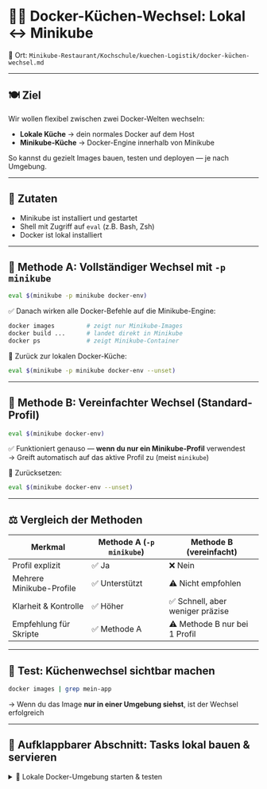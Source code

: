 [//]: # (docs/Minikube-Restaurant/Kochschule/logistik/docker-kuechen-wechsel.md)
# 🧑‍🍳 Docker-Küchen-Wechsel: Lokal ↔ Minikube

📍 Ort: `Minikube-Restaurant/Kochschule/kuechen-Logistik/docker-küchen-wechsel.md`

---

## 🍽️ Ziel
Wir wollen flexibel zwischen zwei Docker-Welten wechseln:

- **Lokale Küche** → dein normales Docker auf dem Host  
- **Minikube-Küche** → Docker-Engine innerhalb von Minikube

So kannst du gezielt Images bauen, testen und deployen — je nach Umgebung.

---

## 🧾 Zutaten

- Minikube ist installiert und gestartet
- Shell mit Zugriff auf `eval` (z.B. Bash, Zsh)
- Docker ist lokal installiert

---

## 🔄 Methode A: Vollständiger Wechsel mit `-p minikube`

```bash
eval $(minikube -p minikube docker-env)
```

✅ Danach wirken alle Docker-Befehle auf die Minikube-Engine:

```bash
docker images         # zeigt nur Minikube-Images
docker build ...      # landet direkt in Minikube
docker ps             # zeigt Minikube-Container
```

🧼 Zurück zur lokalen Docker-Küche:

```bash
eval $(minikube -p minikube docker-env --unset)
```

---

## 🔄 Methode B: Vereinfachter Wechsel (Standard-Profil)

```bash
eval $(minikube docker-env)
```

✅ Funktioniert genauso — **wenn du nur ein Minikube-Profil** verwendest  
→ Greift automatisch auf das aktive Profil zu (meist `minikube`)

🧼 Zurücksetzen:

```bash
eval $(minikube docker-env --unset)
```

---

## ⚖️ Vergleich der Methoden

| Merkmal                     | Methode A (`-p minikube`)       | Methode B (vereinfacht)         |
|----------------------------|----------------------------------|----------------------------------|
| Profil explizit            | ✅ Ja                            | ❌ Nein                          |
| Mehrere Minikube-Profile   | ✅ Unterstützt                   | ⚠️ Nicht empfohlen               |
| Klarheit & Kontrolle       | ✅ Höher                         | ✅ Schnell, aber weniger präzise |
| Empfehlung für Skripte     | ✅ Methode A                     | ⚠️ Methode B nur bei 1 Profil    |

---

## 🧪 Test: Küchenwechsel sichtbar machen

```bash
docker images | grep mein-app
```

→ Wenn du das Image **nur in einer Umgebung siehst**, ist der Wechsel erfolgreich

---

## 🧩 Aufklappbarer Abschnitt: Tasks lokal bauen & servieren

<details>
<summary>🐳 Lokale Docker-Umgebung starten & testen</summary>

### 1️⃣ App servieren

```bash
make docker-dev-up
```

→ Danach im Browser öffnen:

```
http://localhost:8080/task-lists/summary
```

✅ Wenn du eine JSON-Antwort bekommst: Die lokale Küche läuft!

---

### 2️⃣ App stoppen

```bash
make docker-dev-down
```

→ Beendet alle laufenden Container und räumt auf.

---

### 3️⃣ App neustarten

```bash
make docker-dev-restart
```

→ Stoppt und startet die Umgebung neu.

---

### 4️⃣ Logs anzeigen

```bash
make docker-dev-logs
```

→ Zeigt dir die aktuellen Logs der App und Datenbank.

</details>
